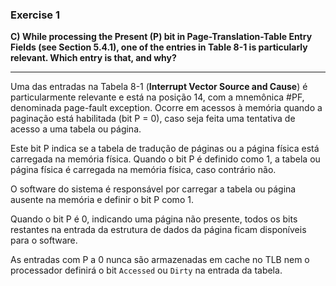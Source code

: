 ### Exercise 1

**C) While processing the Present (P) bit in Page-Translation-Table Entry Fields (see Section 5.4.1), one of the entries in Table 8-1 is particularly relevant. Which entry is that, and why?**

----
Uma das entradas na Tabela 8-1 (**Interrupt Vector Source and Cause**) é particularmente relevante e está na posição 14, com a mnemônica #PF, denominada page-fault exception. Ocorre em acessos à memória quando a paginação está habilitada (bit P = 0), caso seja feita uma tentativa de acesso a uma tabela ou página.

Este bit P indica se a tabela de tradução de páginas ou a página física está carregada na memória física. 
Quando o bit P é definido como 1, a tabela ou página física é carregada na memória física, caso contrário não.

O software do sistema é responsável por carregar a tabela ou página ausente na memória e definir o bit P como 1.

Quando o bit P é 0, indicando uma página não presente, todos os bits restantes na entrada da estrutura de dados da página ficam disponíveis para o software.

As entradas com P a 0 nunca são armazenadas em cache no TLB nem o processador definirá o bit `Accessed` ou `Dirty` na entrada da tabela.